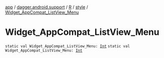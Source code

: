 [app](../../../index.md) / [dagger.android.support](../../index.md) / [R](../index.md) / [style](index.md) / [Widget_AppCompat_ListView_Menu](./-widget_-app-compat_-list-view_-menu.md)

# Widget_AppCompat_ListView_Menu

`static val Widget_AppCompat_ListView_Menu: `[`Int`](https://kotlinlang.org/api/latest/jvm/stdlib/kotlin/-int/index.html)
`static val Widget_AppCompat_ListView_Menu: `[`Int`](https://kotlinlang.org/api/latest/jvm/stdlib/kotlin/-int/index.html)